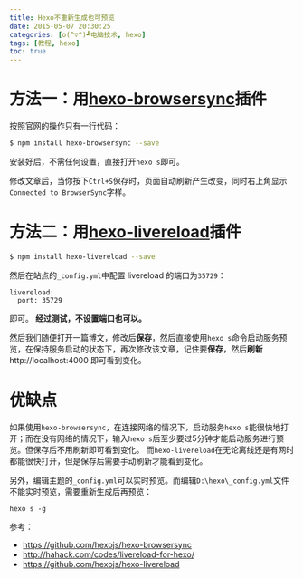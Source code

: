 ```yaml
---
title: Hexo不重新生成也可预览
date: 2015-05-07 20:30:25
categories: [o(^▽^)┛电脑技术, hexo]
tags: [教程, hexo]
toc: true
---
```


# 方法一：用[hexo-browsersync][1]插件
按照官网的操作只有一行代码：
``` bash
$ npm install hexo-browsersync --save
```
安装好后，不需任何设置，直接打开`hexo s`即可。

修改文章后，当你按下`Ctrl+S`保存时，页面自动刷新产生改变，同时右上角显示`Connected to BrowserSync`字样。



<!--more-->


# 方法二：用[hexo-livereload][2]插件
``` bash
$ npm install hexo-livereload --save
```
然后在站点的`_config.yml`中配置 livereload 的端口为`35729`：
```
livereload:
  port: 35729
```
即可。
**经过测试，不设置端口也可以。**

然后我们随便打开一篇博文，修改后**保存**，然后直接使用`hexo s`命令启动服务预览，在保持服务启动的状态下，再次修改该文章，记住要**保存**，然后**刷新**http://localhost:4000 即可看到变化。

# 优缺点
如果使用`hexo-browsersync`，在连接网络的情况下，启动服务`hexo s`能很快地打开；而在没有网络的情况下，输入`hexo s`后至少要过5分钟才能启动服务进行预览。但保存后不用刷新即可看到变化。
而`hexo-livereload`在无论离线还是有网时都能很快打开，但是保存后需要手动刷新才能看到变化。

另外，编辑主题的`_config.yml`可以实时预览。而编辑`D:\hexo\_config.yml`文件不能实时预览，需要重新生成后再预览：
```
hexo s -g
```



参考：

 - https://github.com/hexojs/hexo-browsersync
 - http://hahack.com/codes/livereload-for-hexo/
 - https://github.com/hexojs/hexo-livereload


  [1]: https://github.com/hexojs/hexo-browsersync
  [2]: https://github.com/hexojs/hexo-livereload